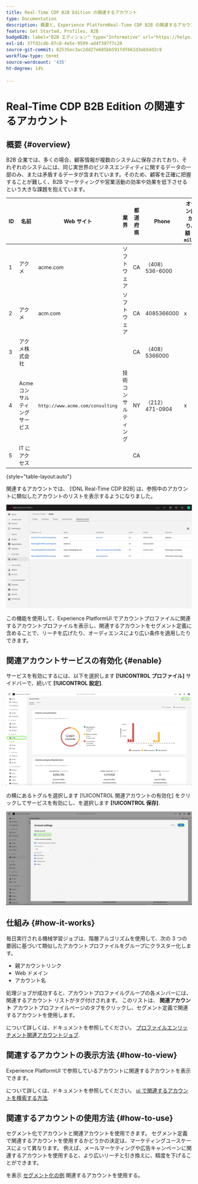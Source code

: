 ```yaml
---
title: Real-Time CDP B2B Edition の関連するアカウント
type: Documentation
description: 概要と、Experience PlatformReal-Time CDP B2B の関連するアカウント機能の詳細を説明します。
feature: Get Started, Profiles, B2B
badgeB2B: label="B2B エディション" type="Informative" url="https://helpx.adobe.com/legal/product-descriptions/real-time-customer-data-platform-b2b-edition-prime-and-ultimate-packages.html newtab=true"
exl-id: 37fd2cdb-87c0-4e5e-9599-ad4f397f7c28
source-git-commit: 82535ec3ac2dd27e685bb591fdf661d3ab5dd2c9
workflow-type: tm+mt
source-wordcount: '435'
ht-degree: 14%

---
```


# Real-Time CDP B2B Edition の関連するアカウント

## 概要 {#overview}

B2B 企業では、多くの場合、顧客情報が複数のシステムに保存されており、それぞれのシステムには、同じ実世界のビジネスエンティティに関するデータの一部のみ、または矛盾するデータが含まれています。そのため、顧客を正確に把握することが難しく、B2B マーケティングや営業活動の効率や効果を低下させるという大きな課題を抱えています。

| ID | 名前 | Web サイト | 業界 | 都道府県 | Phone | オープン商談があり、金額 > `$1 million` |
|---|---|---|---|---|---|---|
| 1 | アクメ | acme.com | ソフトウェア | CA | （408） 536-6000 |   |
| 2 | アクメ | acm.com | ソフトウェア | CA | 4085366000 | x |
| 3 | アクメ株式会社 |   |   | CA | （408） 5366000 |   |
| 4 | Acme コンサルティングサービス | `http://www.acme.com/consulting` | 技術コンサルティング | NY | （212） 471-0904 | x |
| 5 | IT にアクセス |   |   | CA |   |   |

{style="table-layout:auto"}

関連するアカウントでは、 [!DNL Real-Time CDP B2B] は、参照中のアカウントに類似したアカウントのリストを表示するようになりました。

![Experience PlatformUI の関連アカウントを示す画面。](/help/rtcdp/b2b-ai-ml-services/assets/related-accounts-in-ui.png)

この機能を使用して、Experience PlatformUI でアカウントプロファイルに関連するアカウントプロファイルを表示し、関連するアカウントをセグメント定義に含めることで、リーチを広げたり、オーディエンスにより広い条件を適用したりできます。

## 関連アカウントサービスの有効化 {#enable}

サービスを有効にするには、以下を選択します **[!UICONTROL プロファイル]** サイドバーで、続いて **[!UICONTROL 設定]**.

![プロファイルと設定を強調表示したExperience PlatformUI。](../assets/../b2b-ai-ml-services/assets/related-account-settings.png)

の横にあるトグルを選択します [!UICONTROL 関連アカウントの有効化] をクリックしてサービスを有効にし、を選択します **[!UICONTROL 保存]**.

![切り替えと保存を強調表示したアカウント設定画面。](../assets/../b2b-ai-ml-services/assets/related-account-toggle.png)

## 仕組み {#how-it-works}

毎日実行される機械学習ジョブは、階層アルゴリズムを使用して、次の 3 つの要因に基づいて類似したアカウントプロファイルをグループにクラスター化します。

* 親アカウントリンク
* Web ドメイン
* アカウント名

処理ジョブが成功すると、アカウントプロファイルグループの各メンバーには、関連するアカウント リストがタグ付けされます。 このリストは、 **関連アカウント** アカウントプロファイルページのタブをクリックし、セグメント定義で関連するアカウントを使用します。

について詳しくは、ドキュメントを参照してください。 [プロファイルエンリッチメント関連アカウントジョブ](/help/dataflows/ui/b2b/monitor-profile-enrichment.md).

## 関連するアカウントの表示方法 {#how-to-view}

Experience PlatformUI で参照しているアカウントに関連するアカウントを表示できます。

について詳しくは、ドキュメントを参照してください。 [ui で関連するアカウントを検索する方法](/help/rtcdp/accounts/account-profile-ui-guide.md#related-accounts-tab).

## 関連するアカウントの使用方法 {#how-to-use}

セグメント化でアカウントと関連アカウントを使用できます。 セグメント定義で関連するアカウントを使用するかどうかの決定は、マーケティングユースケースによって異なります。 例えば、メールマーケティングや広告キャンペーンに関連するアカウントを使用すると、より広いリーチと引き換えに、精度を下げることができます。

を表示 [セグメント化の例](/help/rtcdp/segmentation/b2b.md#related-accounts) 関連するアカウントを使用する。
